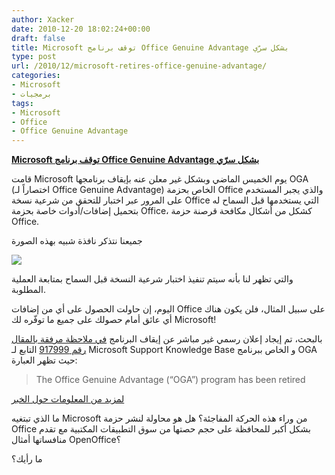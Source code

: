 ```yaml
---
author: Xacker
date: 2010-12-20 18:02:24+00:00
draft: false
title: Microsoft توقف برنامج Office Genuine Advantage بشكل سرّي
type: post
url: /2010/12/microsoft-retires-office-genuine-advantage/
categories:
- Microsoft
- برمجيات
tags:
- Microsoft
- Office
- Office Genuine Advantage
---
```


**[Microsoft توقف برنامج Office Genuine Advantage بشكل سرّي](https://www.it-scoop.com/2010/12/microsoft-retires-office-genuine-advantage)**


قامت Microsoft يوم الخميس الماضي وبشكل غير معلن عنه بإيقاف برنامجها OGA (اختصاراً لـ Office Genuine Advantage) الخاص بحزمة Office والذي يجبر المستخدم على المرور عبر اختبار للتحقق من شرعية نسخة Office التي يستخدمها قبل السماح له بتحميل إضافات/أدوات خاصة بحزمة Office، كشكل من أشكال مكافحة قرصنة حزمة Office.

جميعنا نتذكر نافذة شبيه بهذه الصورة


[![](https://www.it-scoop.com/wp-content/uploads/2010/12/eb_office2007_genuine_1.png)
](https://www.it-scoop.com/2010/12/microsoft-retires-office-genuine-advantage)


والتي تظهر لنا بأنه سيتم تنفيذ اختبار شرعية النسخة قبل السماح بمتابعة العملية المطلوبة.

اليوم، إن حاولت الحصول على أي من إضافات Office على سبيل المثال، فلن يكون هناك أي عائق أمام حصولك على جميع ما توفّره لك Microsoft!

بالبحث، تم إيجاد إعلان رسمي غير مباشر عن إيقاف البرنامج [في ملاحظة مرفقة بالمقال رقم 917999](http://support.microsoft.com/kb/917999) التابع لـ Microsoft Support Knowledge Base و الخاص ببرنامج OGA حيث تظهر العبارة:


<blockquote>The Office Genuine Advantage (“OGA”) program has been retired</blockquote>


[لمزيد من المعلومات حول الخبر](http://www.zdnet.com/blog/bott/microsoft-quietly-shuts-down-office-genuine-advantage-program/2798?tag=nl.e539)

ما الذي تبتغيه Microsoft من وراء هذه الحركة المفاجئة؟ هل هو محاولة لنشر حزمة Office بشكل أكبر للمحافظة على حجم حصتها من سوق التطبيقات المكتبية مع تقدم منافساتها أمثال OpenOffice؟

ما رأيك؟
